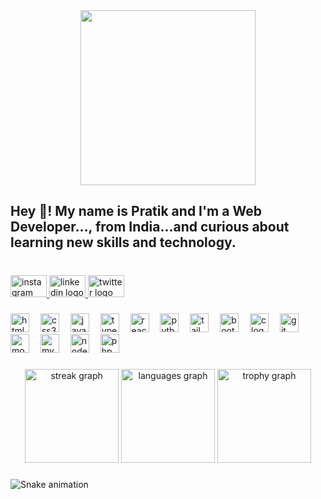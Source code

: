 <div align="center">
  <img height="280" src="https://user-images.githubusercontent.com/65373279/148280039-301b677b-74e7-49f8-af75-15e7c9253d74.png"  />
</div>

###

<h2 align="left">Hey 👋! My name is Pratik and I'm a Web Developer..., from India...and curious about learning new skills and technology.</h2>

###

<br clear="both">

<div align="left">
  <a href="https://www.instagram.com/ohh_its_pratik" target="_blank">
    <img src="https://raw.githubusercontent.com/maurodesouza/profile-readme-generator/master/src/assets/icons/social/instagram/default.svg" width="58" height="35" alt="instagram logo"  />
  </a>
  <a href="https://www.linkedin.com/in/pratik-dhandare-354b7730a/" target="_blank">
    <img src="https://raw.githubusercontent.com/maurodesouza/profile-readme-generator/master/src/assets/icons/social/linkedin/default.svg" width="58" height="35" alt="linkedin logo"  />
  </a>
  <a href="https://x.com/ohh_its_pratik" target="_blank">
    <img src="https://raw.githubusercontent.com/maurodesouza/profile-readme-generator/master/src/assets/icons/social/twitter/default.svg" width="58" height="35" alt="twitter logo"  />
  </a>
</div>

###

<div align="left">
  <img src="https://cdn.jsdelivr.net/gh/devicons/devicon/icons/html5/html5-original.svg" height="30" alt="html5 logo"  />
  <img width="10" />
  <img src="https://cdn.jsdelivr.net/gh/devicons/devicon/icons/css3/css3-original.svg" height="30" alt="css3 logo"  />
  <img width="10" />
  <img src="https://cdn.jsdelivr.net/gh/devicons/devicon/icons/javascript/javascript-original.svg" height="30" alt="javascript logo"  />
  <img width="10" />
  <img src="https://cdn.jsdelivr.net/gh/devicons/devicon/icons/typescript/typescript-original.svg" height="30" alt="typescript logo"  />
  <img width="10" />
  <img src="https://cdn.jsdelivr.net/gh/devicons/devicon/icons/react/react-original.svg" height="30" alt="react logo"  />
  <img width="10" />
  <img src="https://cdn.jsdelivr.net/gh/devicons/devicon/icons/python/python-original.svg" height="30" alt="python logo"  />
  <img width="10" />
  <img src="https://cdn.simpleicons.org/tailwindcss/06B6D4" height="30" alt="tailwindcss logo"  />
  <img width="10" />
  <img src="https://cdn.jsdelivr.net/gh/devicons/devicon/icons/bootstrap/bootstrap-original.svg" height="30" alt="bootstrap logo"  />
  <img width="10" />
  <img src="https://cdn.jsdelivr.net/gh/devicons/devicon/icons/c/c-original.svg" height="30" alt="c logo"  />
  <img width="10" />
  <img src="https://cdn.jsdelivr.net/gh/devicons/devicon/icons/git/git-original.svg" height="30" alt="git logo"  />
  <img width="10" />
  <img src="https://cdn.jsdelivr.net/gh/devicons/devicon/icons/mongodb/mongodb-original.svg" height="30" alt="mongodb logo"  />
  <img width="10" />
  <img src="https://cdn.jsdelivr.net/gh/devicons/devicon/icons/mysql/mysql-original.svg" height="30" alt="mysql logo"  />
  <img width="10" />
  <img src="https://cdn.jsdelivr.net/gh/devicons/devicon/icons/nodejs/nodejs-original.svg" height="30" alt="nodejs logo"  />
  <img width="10" />
  <img src="https://cdn.jsdelivr.net/gh/devicons/devicon/icons/php/php-original.svg" height="30" alt="php logo"  />
</div>

###

<div align="center">
  <img src="https://streak-stats.demolab.com?user=Code2With-Pratik&locale=en&mode=daily&theme=radical&hide_border=false&border_radius=5&date_format=M%20j%5B,%20Y%5D&order=3" height="150" alt="streak graph"  />
  <img src="https://github-readme-stats.vercel.app/api/top-langs?username=Code2With-Pratik&locale=en&hide_title=false&layout=compact&card_width=320&langs_count=5&theme=radical&hide_border=false&order=2" height="150" alt="languages graph"  />
  <img src="https://github-profile-trophy.vercel.app?username=Code2With-Pratik&theme=dracula&column=-1&row=2&margin-w=8&margin-h=8&no-bg=true&no-frame=false&order=4" height="150" alt="trophy graph"  />
</div>

###

<img src="https://raw.githubusercontent.com/Code2With-Pratik/Code2With-Pratik/output/snake.svg" alt="Snake animation" />

###
